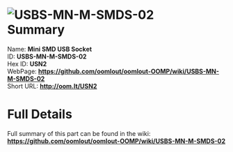 
![USBS-MN-M-SMDS-02](https://github.com/oomlout/oomlout-OOMP/blob/master/parts/USBS-MN-M-SMDS-02/USBS-MN-M-SMDS-02_420.jpg)   
Summary
=================
  
Name: __Mini SMD USB Socket__    
ID: __USBS-MN-M-SMDS-02__   
Hex ID: __USN2__   
WebPage: __https://github.com/oomlout/oomlout-OOMP/wiki/USBS-MN-M-SMDS-02__   
Short URL: __http://oom.lt/USN2__   

Full Details
==========================
Full summary of this part can be found in the wiki:   
__https://github.com/oomlout/oomlout-OOMP/wiki/USBS-MN-M-SMDS-02__    

